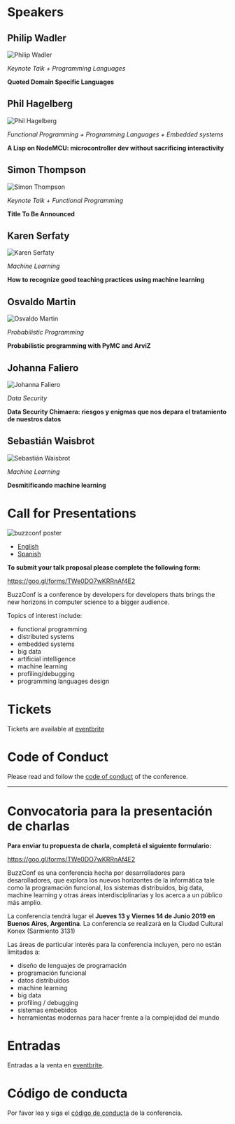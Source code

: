 # Speakers
## Philip Wadler
![Philip Wadler](./images/speakers/small/pwadler.png)

_Keynote Talk + Programming Languages_

__Quoted Domain Specific Languages__ 

## Phil Hagelberg
![Phil Hagelberg](./images/speakers/small/phagelberg.png)

_Functional Programming + Programming Languages + Embedded systems_

__A Lisp on NodeMCU: microcontroller dev without sacrificing interactivity__ 

## Simon Thompson
![Simon Thompson](./images/speakers/small/sthompson.png)

_Keynote Talk + Functional Programming_

__Title To Be Announced__

## Karen Serfaty
![Karen Serfaty](./images/speakers/small/kserfaty.png)

_Machine Learning_

__How to recognize good teaching practices using machine learning__

## Osvaldo Martin
![Osvaldo Martin](./images/speakers/small/omartin.png)

_Probabilistic Programming_

__Probabilistic programming with PyMC and ArviZ__ 

## Johanna Faliero
![Johanna Faliero](./images/speakers/small/jfaliero.png)

_Data Security_

__Data Security Chimaera: riesgos y enigmas que nos depara el tratamiento de nuestros datos__

## Sebastián Waisbrot
![Sebastián Waisbrot](./images/speakers/small/swaisbrot.png)

_Machine Learning_

__Desmitificando machine learning__


# Call for Presentations
![buzzconf poster](https://raw.githubusercontent.com/lambdaclass/buzzconf/master/banner.png)

- [English](#call-for-presentations)
- [Spanish](#convocatoria-para-la-presentación-de-charlas)

**To submit your talk proposal please complete the following form:**

https://goo.gl/forms/TWe0DO7wKRRnAf4E2

BuzzConf is a conference by developers for developers thats brings the new horizons in computer science to a bigger audience.

Topics of interest include:
- functional programming
- distributed systems
- embedded systems
- big data
- artificial intelligence
- machine learning
- profiling/debugging
- programming languages design

# Tickets

Tickets are available at [eventbrite](https://buzzconf2019.eventbrite.com.ar/)

# Code of Conduct

Please read and follow the [code of conduct](./CODE_OF_CONDUCT.md) of the conference.
 

---

# Convocatoria para la presentación de charlas

**Para enviar tu propuesta de charla, completá el siguiente formulario:**

https://goo.gl/forms/TWe0DO7wKRRnAf4E2

BuzzConf es una conferencia hecha por desarrolladores para desarolladores, que explora los nuevos horizontes de la informática tale como la programación funcional, los sistemas distribuidos, big data, machine learning y otras áreas interdisciplinarias y los acerca a un público más amplio.

La conferencia tendrá lugar el **Jueves 13 y Viernes 14 de Junio 2019 en Buenos Aires, Argentina**. La conferencia se realizará en la Ciudad Cultural Konex (Sarmiento 3131)

Las áreas de particular interés para la conferencia incluyen, pero no están limitadas a:
- diseño de lenguajes de programación
- programación funcional
- datos distribuidos
- machine learning
- big data
- profiling / debugging
- sistemas embebidos
- herramientas modernas para hacer frente a la complejidad del mundo

# Entradas

Entradas a la venta en [eventbrite](https://buzzconf2019.eventbrite.com.ar/).

# Código de conducta

Por favor lea y siga el [código de conducta](./CODE_OF_CONDUCT.md) de la conferencia.

